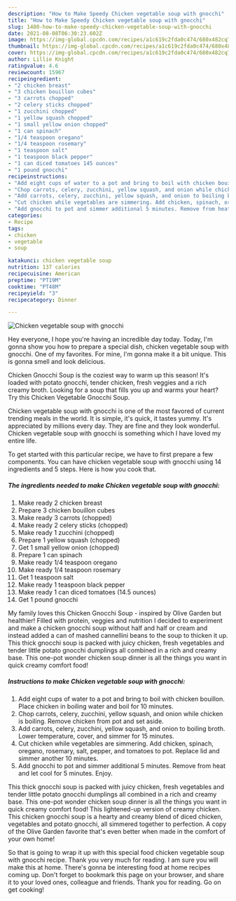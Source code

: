 ```yaml
---
description: "How to Make Speedy Chicken vegetable soup with gnocchi"
title: "How to Make Speedy Chicken vegetable soup with gnocchi"
slug: 1480-how-to-make-speedy-chicken-vegetable-soup-with-gnocchi
date: 2021-08-08T06:30:23.602Z
image: https://img-global.cpcdn.com/recipes/a1c619c2fda0c474/680x482cq70/chicken-vegetable-soup-with-gnocchi-recipe-main-photo.jpg
thumbnail: https://img-global.cpcdn.com/recipes/a1c619c2fda0c474/680x482cq70/chicken-vegetable-soup-with-gnocchi-recipe-main-photo.jpg
cover: https://img-global.cpcdn.com/recipes/a1c619c2fda0c474/680x482cq70/chicken-vegetable-soup-with-gnocchi-recipe-main-photo.jpg
author: Lillie Knight
ratingvalue: 4.6
reviewcount: 15967
recipeingredient:
- "2 chicken breast"
- "3 chicken bouillon cubes"
- "3 carrots chopped"
- "2 celery sticks chopped"
- "1 zucchini chopped"
- "1 yellow squash chopped"
- "1 small yellow onion chopped"
- "1 can spinach"
- "1/4 teaspoon oregano"
- "1/4 teaspoon rosemary"
- "1 teaspoon salt"
- "1 teaspoon black pepper"
- "1 can diced tomatoes 145 ounces"
- "1 pound gnocchi"
recipeinstructions:
- "Add eight cups of water to a pot and bring to boil with chicken bouillon. Place chicken in boiling water and boil for 10 minutes."
- "Chop carrots, celery, zucchini, yellow squash, and onion while chicken is boiling. Remove chicken from pot and set aside."
- "Add carrots, celery, zucchini, yellow squash, and onion to boiling broth. Lower temperature, cover, and simmer for 15 minutes."
- "Cut chicken while vegetables are simmering. Add chicken, spinach, oregano, rosemary, salt, pepper, and tomatoes to pot. Replace lid and simmer another 10 minutes."
- "Add gnocchi to pot and simmer additional 5 minutes. Remove from heat and let cool for 5 minutes. Enjoy."
categories:
- Recipe
tags:
- chicken
- vegetable
- soup

katakunci: chicken vegetable soup 
nutrition: 137 calories
recipecuisine: American
preptime: "PT19M"
cooktime: "PT48M"
recipeyield: "3"
recipecategory: Dinner

---
```



![Chicken vegetable soup with gnocchi](https://img-global.cpcdn.com/recipes/a1c619c2fda0c474/680x482cq70/chicken-vegetable-soup-with-gnocchi-recipe-main-photo.jpg)

Hey everyone, I hope you're having an incredible day today. Today, I'm gonna show you how to prepare a special dish, chicken vegetable soup with gnocchi. One of my favorites. For mine, I'm gonna make it a bit unique. This is gonna smell and look delicious.

Chicken Gnocchi Soup is the coziest way to warm up this season! It&#39;s loaded with potato gnocchi, tender chicken, fresh veggies and a rich creamy broth. Looking for a soup that fills you up and warms your heart? Try this Chicken Vegetable Gnocchi Soup.

Chicken vegetable soup with gnocchi is one of the most favored of current trending meals in the world. It is simple, it's quick, it tastes yummy. It's appreciated by millions every day. They are fine and they look wonderful. Chicken vegetable soup with gnocchi is something which I have loved my entire life.


To get started with this particular recipe, we have to first prepare a few components. You can have chicken vegetable soup with gnocchi using 14 ingredients and 5 steps. Here is how you cook that.

<!--inarticleads1-->

##### The ingredients needed to make Chicken vegetable soup with gnocchi:

1. Make ready 2 chicken breast
1. Prepare 3 chicken bouillon cubes
1. Make ready 3 carrots (chopped)
1. Make ready 2 celery sticks (chopped)
1. Make ready 1 zucchini (chopped)
1. Prepare 1 yellow squash (chopped)
1. Get 1 small yellow onion (chopped)
1. Prepare 1 can spinach
1. Make ready 1/4 teaspoon oregano
1. Make ready 1/4 teaspoon rosemary
1. Get 1 teaspoon salt
1. Make ready 1 teaspoon black pepper
1. Make ready 1 can diced tomatoes (14.5 ounces)
1. Get 1 pound gnocchi


My family loves this Chicken Gnocchi Soup - inspired by Olive Garden but healthier! Filled with protein, veggies and nutrition I decided to experiment and make a chicken gnocchi soup without half and half or cream and instead added a can of mashed cannellini beans to the soup to thicken it up. This thick gnocchi soup is packed with juicy chicken, fresh vegetables and tender little potato gnocchi dumplings all combined in a rich and creamy base. This one-pot wonder chicken soup dinner is all the things you want in quick creamy comfort food! 

<!--inarticleads2-->

##### Instructions to make Chicken vegetable soup with gnocchi:

1. Add eight cups of water to a pot and bring to boil with chicken bouillon. Place chicken in boiling water and boil for 10 minutes.
1. Chop carrots, celery, zucchini, yellow squash, and onion while chicken is boiling. Remove chicken from pot and set aside.
1. Add carrots, celery, zucchini, yellow squash, and onion to boiling broth. Lower temperature, cover, and simmer for 15 minutes.
1. Cut chicken while vegetables are simmering. Add chicken, spinach, oregano, rosemary, salt, pepper, and tomatoes to pot. Replace lid and simmer another 10 minutes.
1. Add gnocchi to pot and simmer additional 5 minutes. Remove from heat and let cool for 5 minutes. Enjoy.


This thick gnocchi soup is packed with juicy chicken, fresh vegetables and tender little potato gnocchi dumplings all combined in a rich and creamy base. This one-pot wonder chicken soup dinner is all the things you want in quick creamy comfort food! This lightened-up version of creamy chicken. This chicken gnocchi soup is a hearty and creamy blend of diced chicken, vegetables and potato gnocchi, all simmered together to perfection. A copy of the Olive Garden favorite that&#39;s even better when made in the comfort of your own home! 

So that is going to wrap it up with this special food chicken vegetable soup with gnocchi recipe. Thank you very much for reading. I am sure you will make this at home. There's gonna be interesting food at home recipes coming up. Don't forget to bookmark this page on your browser, and share it to your loved ones, colleague and friends. Thank you for reading. Go on get cooking!
